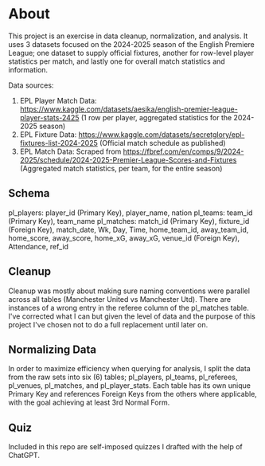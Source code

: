 # About
This project is an exercise in data cleanup, normalization, and analysis. It uses 3 datasets focused on the 2024-2025 season of the English Premiere League; one dataset to supply official fixtures, another for row-level player statistics per match, and lastly one for overall match statistics and information.

Data sources:
1. EPL Player Match Data: https://www.kaggle.com/datasets/aesika/english-premier-league-player-stats-2425
(1 row per player, aggregated statistics for the 2024-2025 season)
2. EPL Fixture Data: https://www.kaggle.com/datasets/secretglory/epl-fixtures-list-2024-2025
(Official match schedule as published)
3. EPL Match Data: Scraped from https://fbref.com/en/comps/9/2024-2025/schedule/2024-2025-Premier-League-Scores-and-Fixtures
(Aggregated match statistics, per team, for the entire season)

## Schema
pl_players: player_id (Primary Key), player_name, nation
pl_teams: team_id (Primary Key), team_name
pl_matches: match_id (Primary Key), fixture_id (Foreign Key), match_date, Wk, Day, Time, home_team_id, away_team_id, home_score, away_score, home_xG, away_xG, venue_id (Foreign Key), Attendance, ref_id

## Cleanup
Cleanup was mostly about making sure naming conventions were parallel across all tables (Manchester United vs Manchester Utd). There are instances of a wrong entry in the referee column of the pl_matches table. I've corrected what I can but given the level of data and the purpose of this project I've chosen not to do a full replacement until later on. 

## Normalizing Data
In order to maximize efficiency when querying for analysis, I split the data from the raw sets into six (6) tables; pl_players, pl_teams, pl_referees, pl_venues, pl_matches, and pl_player_stats. Each table has its own unique Primary Key and references Foreign Keys from the others where applicable, with the goal achieving at least 3rd Normal Form.

## Quiz
Included in this repo are self-imposed quizzes I drafted with the help of ChatGPT. 